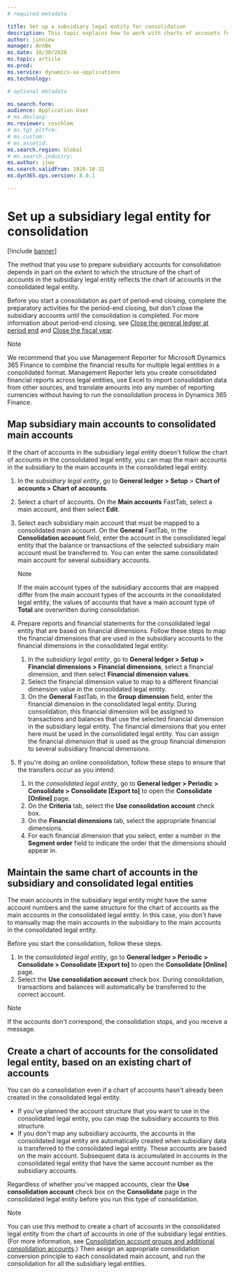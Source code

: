 ```yaml
---
# required metadata

title: Set up a subsidiary legal entity for consolidation
description: This topic explains how to work with charts of accounts for consolidation companies.
author: jinniew
manager: AnnBe
ms.date: 10/30/2020
ms.topic: article
ms.prod: 
ms.service: dynamics-ax-applications
ms.technology: 

# optional metadata

ms.search.form: 
audience: Application User
# ms.devlang: 
ms.reviewer: roschlom
# ms.tgt_pltfrm: 
# ms.custom: 
# ms.assetid: 
ms.search.region: Global
# ms.search.industry: 
ms.author: jiwo
ms.search.validFrom: 2020-10-31
ms.dyn365.ops.version: 8.0.1

---
```


# Set up a subsidiary legal entity for consolidation

[!include [banner](../includes/banner.md)]

The method that you use to prepare subsidiary accounts for consolidation depends in part on the extent to which the structure of the chart of accounts in the subsidiary legal entity reflects the chart of accounts in the consolidated legal entity.

Before you start a consolidation as part of period-end closing, complete the preparatory activities for the period-end closing, but don't close the subsidiary accounts until the consolidation is completed. For more information about period-end closing, see [Close the general ledger at period end](close-general-ledger-at-period-end.md) and [Close the fiscal year](tasks/close-fiscal-year.md).

> [!NOTE]
>  We recommend that you use Management Reporter for Microsoft Dynamics 365 Finance to combine the financial results for multiple legal entities in a consolidated format. Management Reporter lets you create consolidated financial reports across legal entities, use Excel to import consolidation data from other sources, and translate amounts into any number of reporting currencies without having to run the consolidation process in Dynamics 365 Finance.

## Map subsidiary main accounts to consolidated main accounts

If the chart of accounts in the subsidiary legal entity doesn't follow the chart of accounts in the consolidated legal entity, you can map the main accounts in the subsidiary to the main accounts in the consolidated legal entity.

1. In the *subsidiary legal entity*, go to **General ledger \> Setup** \> **Chart of accounts \> Chart of accounts**.
2. Select a chart of accounts. On the **Main accounts** FastTab, select a main account, and then select **Edit**.
3. Select each subsidiary main account that must be mapped to a consolidated main account. On the **General** FastTab, in the **Consolidation account** field, enter the account in the consolidated legal entity that the balance or transactions of the selected subsidiary main account must be transferred to. You can enter the same consolidated main account for several subsidiary accounts.

    > [!NOTE]
    > If the main account types of the subsidiary accounts that are mapped differ from the main account types of the accounts in the consolidated legal entity, the values of accounts that have a main account type of **Total** are overwritten during consolidation.

4. Prepare reports and financial statements for the consolidated legal entity that are based on financial dimensions. Follow these steps to map the financial dimensions that are used in the subsidiary accounts to the financial dimensions in the consolidated legal entity:

    1. In the *subsidiary legal entity*, go to **General ledger \> Setup \> Financial dimensions \> Financial dimensions**, select a financial dimension, and then select **Financial dimension values**.
    2. Select the financial dimension value to map to a different financial dimension value in the consolidated legal entity.
    3. On the **General** FastTab, in the **Group dimension** field, enter the financial dimension in the consolidated legal entity. During consolidation, this financial dimension will be assigned to transactions and balances that use the selected financial dimension in the subsidiary legal entity. The financial dimensions that you enter here must be used in the consolidated legal entity. You can assign the financial dimension that is used as the group financial dimension to several subsidiary financial dimensions.

5. If you're doing an online consolidation, follow these steps to ensure that the transfers occur as you intend:

    1. In the *consolidated legal entity*, go to **General ledger \> Periodic \> Consolidate \> Consolidate \[Export to\]** to open the **Consolidate \[Online\]** page.
    2. On the **Criteria** tab, select the **Use consolidation account** check box.
    3. On the **Financial dimensions** tab, select the appropriate financial dimensions.
    4. For each financial dimension that you select, enter a number in the **Segment order** field to indicate the order that the dimensions should appear in.

## Maintain the same chart of accounts in the subsidiary and consolidated legal entities

The main accounts in the subsidiary legal entity might have the same account numbers and the same structure for the chart of accounts as the main accounts in the consolidated legal entity. In this case, you don't have to manually map the main accounts in the subsidiary to the main accounts in the consolidated legal entity.

Before you start the consolidation, follow these steps.

1. In the *consolidated legal entity*, go to **General ledger \> Periodic \> Consolidate \> Consolidate \[Export to\]** to open the **Consolidate \[Online\]** page.
2. Select the **Use consolidation account** check box. During consolidation, transactions and balances will automatically be transferred to the correct account.

> [!NOTE]
> If the accounts don't correspond, the consolidation stops, and you receive a message.

## Create a chart of accounts for the consolidated legal entity, based on an existing chart of accounts

You can do a consolidation even if a chart of accounts hasn't already been created in the consolidated legal entity.

- If you've planned the account structure that you want to use in the consolidated legal entity, you can map the subsidiary accounts to this structure.
- If you don't map any subsidiary accounts, the accounts in the consolidated legal entity are automatically created when subsidiary data is transferred to the consolidated legal entity. These accounts are based on the main account. Subsequent data is accumulated in accounts in the consolidated legal entity that have the same account number as the subsidiary accounts.

Regardless of whether you've mapped accounts, clear the **Use consolidation account** check box on the **Consolidate** page in the consolidated legal entity before you run this type of consolidation.

> [!NOTE]
> You can use this method to create a chart of accounts in the consolidated legal entity from the chart of accounts in one of the subsidiary legal entities. (For more information, see [Consolidation account groups and additional consolidation accounts](../budgeting/consolidation-account-groups-consolidation-accounts.md).) Then assign an appropriate consolidation conversion principle to each consolidated main account, and run the consolidation for all the subsidiary legal entities.

